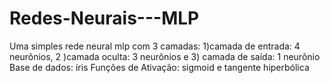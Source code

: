 # Redes-Neurais---MLP
Uma simples rede neural mlp com 3 camadas: 
    1)camada de entrada: 4 neurônios, 
    2 )camada oculta: 3 neurônios e 
    3) camada de saída: 1 neurônio
Base de dados: íris
Funções de Ativação: sigmoid e tangente hiperbólica
